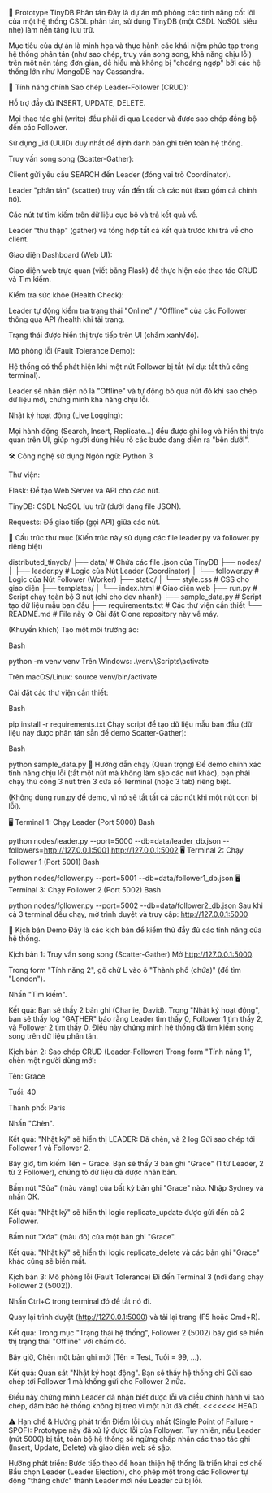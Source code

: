 🚀 Prototype TinyDB Phân tán
Đây là dự án mô phỏng các tính năng cốt lõi của một hệ thống CSDL phân tán, sử dụng TinyDB (một CSDL NoSQL siêu nhẹ) làm nền tảng lưu trữ.

Mục tiêu của dự án là minh họa và thực hành các khái niệm phức tạp trong hệ thống phân tán (như sao chép, truy vấn song song, khả năng chịu lỗi) trên một nền tảng đơn giản, dễ hiểu mà không bị "choáng ngợp" bởi các hệ thống lớn như MongoDB hay Cassandra.

🌟 Tính năng chính
Sao chép Leader-Follower (CRUD):

Hỗ trợ đầy đủ INSERT, UPDATE, DELETE.

Mọi thao tác ghi (write) đều phải đi qua Leader và được sao chép đồng bộ đến các Follower.

Sử dụng _id (UUID) duy nhất để định danh bản ghi trên toàn hệ thống.

Truy vấn song song (Scatter-Gather):

Client gửi yêu cầu SEARCH đến Leader (đóng vai trò Coordinator).

Leader "phân tán" (scatter) truy vấn đến tất cả các nút (bao gồm cả chính nó).

Các nút tự tìm kiếm trên dữ liệu cục bộ và trả kết quả về.

Leader "thu thập" (gather) và tổng hợp tất cả kết quả trước khi trả về cho client.

Giao diện Dashboard (Web UI):

Giao diện web trực quan (viết bằng Flask) để thực hiện các thao tác CRUD và Tìm kiếm.

Kiểm tra sức khỏe (Health Check):

Leader tự động kiểm tra trạng thái "Online" / "Offline" của các Follower thông qua API /health khi tải trang.

Trạng thái được hiển thị trực tiếp trên UI (chấm xanh/đỏ).

Mô phỏng lỗi (Fault Tolerance Demo):

Hệ thống có thể phát hiện khi một nút Follower bị tắt (ví dụ: tắt thủ công terminal).

Leader sẽ nhận diện nó là "Offline" và tự động bỏ qua nút đó khi sao chép dữ liệu mới, chứng minh khả năng chịu lỗi.

Nhật ký hoạt động (Live Logging):

Mọi hành động (Search, Insert, Replicate...) đều được ghi log và hiển thị trực quan trên UI, giúp người dùng hiểu rõ các bước đang diễn ra "bên dưới".

🛠️ Công nghệ sử dụng
Ngôn ngữ: Python 3

Thư viện:

Flask: Để tạo Web Server và API cho các nút.

TinyDB: CSDL NoSQL lưu trữ (dưới dạng file JSON).

Requests: Để giao tiếp (gọi API) giữa các nút.

📁 Cấu trúc thư mục
(Kiến trúc này sử dụng các file leader.py và follower.py riêng biệt)

distributed_tinydb/
├── data/                 # Chứa các file .json của TinyDB
├── nodes/
│   ├── leader.py         # Logic của Nút Leader (Coordinator)
│   └── follower.py       # Logic của Nút Follower (Worker)
├── static/
│   └── style.css         # CSS cho giao diện
├── templates/
│   └── index.html        # Giao diện web
├── run.py                # Script chạy toàn bộ 3 nút (chỉ cho dev nhanh)
├── sample_data.py        # Script tạo dữ liệu mẫu ban đầu
├── requirements.txt      # Các thư viện cần thiết
└── README.md             # File này
⚙️ Cài đặt
Clone repository này về máy.

(Khuyến khích) Tạo một môi trường ảo:

Bash

python -m venv venv
Trên Windows: .\venv\Scripts\activate

Trên macOS/Linux: source venv/bin/activate

Cài đặt các thư viện cần thiết:

Bash

pip install -r requirements.txt
Chạy script để tạo dữ liệu mẫu ban đầu (dữ liệu này được phân tán sẵn để demo Scatter-Gather):

Bash

python sample_data.py
🚀 Hướng dẫn chạy (Quan trọng)
Để demo chính xác tính năng chịu lỗi (tắt một nút mà không làm sập các nút khác), bạn phải chạy thủ công 3 nút trên 3 cửa sổ Terminal (hoặc 3 tab) riêng biệt.

(Không dùng run.py để demo, vì nó sẽ tắt tất cả các nút khi một nút con bị lỗi).

🖥️ Terminal 1: Chạy Leader (Port 5000)
Bash

python nodes/leader.py --port=5000 --db=data/leader_db.json --followers=http://127.0.0.1:5001,http://127.0.0.1:5002
🖥️ Terminal 2: Chạy Follower 1 (Port 5001)
Bash

python nodes/follower.py --port=5001 --db=data/follower1_db.json
🖥️ Terminal 3: Chạy Follower 2 (Port 5002)
Bash

python nodes/follower.py --port=5002 --db=data/follower2_db.json
Sau khi cả 3 terminal đều chạy, mở trình duyệt và truy cập: http://127.0.0.1:5000

🧪 Kịch bản Demo
Đây là các kịch bản để kiểm thử đầy đủ các tính năng của hệ thống.

Kịch bản 1: Truy vấn song song (Scatter-Gather)
Mở http://127.0.0.1:5000.

Trong form "Tính năng 2", gõ chữ L vào ô "Thành phố (chứa)" (để tìm "London").

Nhấn "Tìm kiếm".

Kết quả: Bạn sẽ thấy 2 bản ghi (Charlie, David). Trong "Nhật ký hoạt động", bạn sẽ thấy log "GATHER" báo rằng Leader tìm thấy 0, Follower 1 tìm thấy 2, và Follower 2 tìm thấy 0. Điều này chứng minh hệ thống đã tìm kiếm song song trên dữ liệu phân tán.

Kịch bản 2: Sao chép CRUD (Leader-Follower)
Trong form "Tính năng 1", chèn một người dùng mới:

Tên: Grace

Tuổi: 40

Thành phố: Paris

Nhấn "Chèn".

Kết quả: "Nhật ký" sẽ hiển thị LEADER: Đã chèn, và 2 log Gửi sao chép tới Follower 1 và Follower 2.

Bây giờ, tìm kiếm Tên = Grace. Bạn sẽ thấy 3 bản ghi "Grace" (1 từ Leader, 2 từ 2 Follower), chứng tỏ dữ liệu đã được nhân bản.

Bấm nút "Sửa" (màu vàng) của bất kỳ bản ghi "Grace" nào. Nhập Sydney và nhấn OK.

Kết quả: "Nhật ký" sẽ hiển thị logic replicate_update được gửi đến cả 2 Follower.

Bấm nút "Xóa" (màu đỏ) của một bản ghi "Grace".

Kết quả: "Nhật ký" sẽ hiển thị logic replicate_delete và các bản ghi "Grace" khác cũng sẽ biến mất.

Kịch bản 3: Mô phỏng lỗi (Fault Tolerance)
Đi đến Terminal 3 (nơi đang chạy Follower 2 (5002)).

Nhấn Ctrl+C trong terminal đó để tắt nó đi.

Quay lại trình duyệt (http://127.0.0.1:5000) và tải lại trang (F5 hoặc Cmd+R).

Kết quả: Trong mục "Trạng thái hệ thống", Follower 2 (5002) bây giờ sẽ hiển thị trạng thái "Offline" với chấm đỏ.

Bây giờ, Chèn một bản ghi mới (Tên = Test, Tuổi = 99, ...).

Kết quả: Quan sát "Nhật ký hoạt động". Bạn sẽ thấy hệ thống chỉ Gửi sao chép tới Follower 1 mà không gửi cho Follower 2 nữa.

Điều này chứng minh Leader đã nhận biết được lỗi và điều chỉnh hành vi sao chép, đảm bảo hệ thống không bị treo vì một nút đã chết.
<<<<<<< HEAD

⚠️ Hạn chế & Hướng phát triển
Điểm lỗi duy nhất (Single Point of Failure - SPOF): Prototype này đã xử lý được lỗi của Follower. Tuy nhiên, nếu Leader (nút 5000) bị tắt, toàn bộ hệ thống sẽ ngừng chấp nhận các thao tác ghi (Insert, Update, Delete) và giao diện web sẽ sập.

Hướng phát triển: Bước tiếp theo để hoàn thiện hệ thống là triển khai cơ chế Bầu chọn Leader (Leader Election), cho phép một trong các Follower tự động "thăng chức" thành Leader mới nếu Leader cũ bị lỗi.

